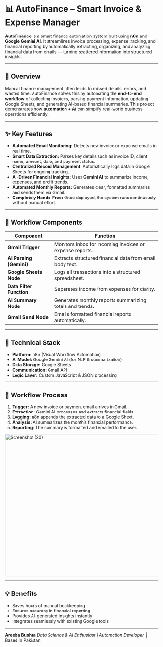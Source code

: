 # 📊 AutoFinance – Smart Invoice & Expense Manager

**AutoFinance** is a smart finance automation system built using **n8n** and **Google Gemini AI**.
It streamlines invoice processing, expense tracking, and financial reporting by automatically extracting, organizing, and analyzing financial data from emails — turning scattered information into structured insights.

---

## 📘 Overview

Manual finance management often leads to missed details, errors, and wasted time.
AutoFinance solves this by automating the **end-to-end workflow** of collecting invoices, parsing payment information, updating Google Sheets, and generating AI-based financial summaries.
This project demonstrates how **automation + AI** can simplify real-world business operations efficiently.

---

## ✨ Key Features

* **Automated Email Monitoring:** Detects new invoice or expense emails in real time.
* **Smart Data Extraction:** Parses key details such as invoice ID, client name, amount, date, and payment status.
* **Centralized Record Management:** Automatically logs data in Google Sheets for ongoing tracking.
* **AI-Driven Financial Insights:** Uses **Gemini AI** to summarize income, expenses, and profit trends.
* **Automated Monthly Reports:** Generates clear, formatted summaries and sends them via Gmail.
* **Completely Hands-Free:** Once deployed, the system runs continuously without manual effort.

---

## 🧩 Workflow Components

| Component                | Function                                                 |
| ------------------------ | -------------------------------------------------------- |
| **Gmail Trigger**        | Monitors inbox for incoming invoices or expense reports. |
| **AI Parsing (Gemini)**  | Extracts structured financial data from email body text. |
| **Google Sheets Node**   | Logs all transactions into a structured spreadsheet.     |
| **Data Filter Function** | Separates income from expenses for clarity.              |
| **AI Summary Node**      | Generates monthly reports summarizing totals and trends. |
| **Gmail Send Node**      | Emails formatted financial reports automatically.        |

---

## 🧠 Technical Stack

* **Platform:** n8n (Visual Workflow Automation)
* **AI Model:** Google Gemini AI (for NLP & summarization)
* **Data Storage:** Google Sheets
* **Communication:** Gmail API
* **Logic Layer:** Custom JavaScript & JSON processing

---

## 🔄 Workflow Process

1. **Trigger:** A new invoice or payment email arrives in Gmail.
2. **Extraction:** Gemini AI processes and extracts financial fields.
3. **Logging:** n8n appends the extracted data to a Google Sheet.
4. **Analysis:** AI summarizes the month’s financial performance.
5. **Reporting:** The summary is formatted and emailed to the user.


<img width="1084" height="468" alt="Screenshot (20)" src="https://github.com/user-attachments/assets/cccc77fc-5b77-4dfd-8d7d-6e0fe62fca1f" />

---

## 💡 Benefits

* Saves hours of manual bookkeeping
* Ensures accuracy in financial reporting
* Provides AI-generated insights instantly
* Integrates seamlessly with existing Google tools

---

**Areeba Bushra**
*Data Science & AI Enthusiast | Automation Developer*
📍 Based in Pakistan


